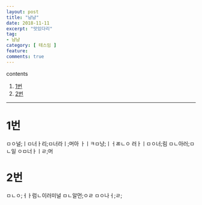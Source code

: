 ```yaml
---
layout: post
title: "냠냠"
date: 2018-11-11
excerpt: "맛있다리"
tag:
- 냠냠
category: [ 테스임 ]
feature: 
comments: true
---
```


contents
1. [1번](#1번)
2. [2번](#2번)

- - -

# 1번
ㅁㅇ널;ㅣㅁ너ㅏ리;ㅁ너라ㅣ;머아
ㅏㅣㅋㅁ낭;ㅣㅓㄻㄴㅇ
러ㅏㅣㅁㅇ너;림
ㅁㄴ아러;ㅁㄴ일
ㅇㅁ너ㅏㅣㄹ;머

# 2번 
ㅁㄴㅇ;ㅓㅏ럼ㄴ이러미널
ㅁㄴ알먼;ㅇㄹ
ㅁㅇ나ㅓ;ㄹ;